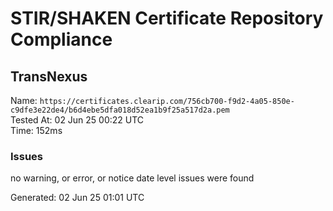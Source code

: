# STIR/SHAKEN Certificate Repository Compliance

## TransNexus

Name: `https://certificates.clearip.com/756cb700-f9d2-4a05-850e-c9dfe3e22de4/b6d4ebe5dfa018d52ea1b9f25a517d2a.pem`\
Tested At: 02 Jun 25 00:22 UTC\
Time: 152ms

### Issues

no warning, or error, or notice date level issues were found

Generated: 02 Jun 25 01:01 UTC